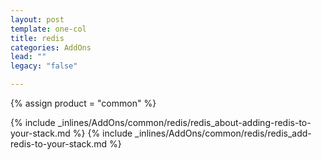 ```yaml
---
layout: post
template: one-col
title: redis
categories: AddOns
lead: ""
legacy: "false"

---
```

{% assign product = "common" %}

{% include _inlines/AddOns/common/redis/redis_about-adding-redis-to-your-stack.md %}
{% include _inlines/AddOns/common/redis/redis_add-redis-to-your-stack.md %}
